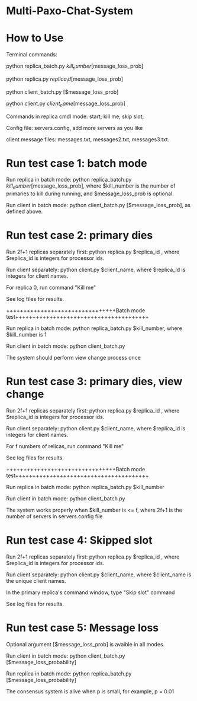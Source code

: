 # Multi-Paxo-Chat-System

# How to Use

Terminal commands:

python replica_batch.py $kill_number [$message_loss_prob]

python replica.py $replica_id [$message_loss_prob]

python client_batch.py [$message_loss_prob]

python client.py $client_name [$message_loss_prob]


Commands in replica cmdl mode: start; kill me; skip slot; 



Config file: servers.config, add more servers as you like

client message files: messages.txt, messages2.txt, messages3.txt. 


# Run test case 1: batch mode
Run replica in batch mode: python replica_batch.py $kill_number [$message_loss_prob], where $kill_number is the number of primaries to kill during running, and $message_loss_prob is optional.

Run client in batch mode: python client_batch.py [$message_loss_prob], as defined above.

# Run test case 2: primary dies

Run 2f+1 replicas separately first: python replica.py $replica_id , where $replica_id is integers for processor ids.

Run client separately: python client.py $client_name,  where $replica_id is integers for client names.

For replica 0, run command "Kill me"

See log files for results.

++++++++++++++++++++++++++++++++Batch mode test+++++++++++++++++++++++++++++++++++++++

Run replica in batch mode: python replica_batch.py $kill_number, where $kill_number is 1

Run client in batch mode: python client_batch.py

The system should perform view change process once

# Run test case 3: primary dies, view change
Run 2f+1 replicas separately first: python replica.py $replica_id , where $replica_id is integers for processor ids.

Run client separately: python client.py $client_name,  where $replica_id is integers for client names.

For f numbers of relicas, run command "Kill me"

See log files for results.

++++++++++++++++++++++++++++++++Batch mode test+++++++++++++++++++++++++++++++++++++++

Run replica in batch mode: python replica_batch.py $kill_number

Run client in batch mode: python client_batch.py

The system works properly when $kill_number is <= f, where 2f+1 is the number of servers in servers.config file


# Run test case 4: Skipped slot
Run 2f+1 replicas separately first: python replica.py $replica_id , where $replica_id is integers for processor ids.

Run client separately: python client.py $client_name,  where $client_name is the unique client names.

In the primary replica's command window, type "Skip slot" command

See log files for results.


# Run test case 5: Message loss
Optional argument [$message_loss_prob] is avaible in all modes.

Run client in batch mode: python client_batch.py [$message_loss_probability]

Run replica in batch mode: python replica_batch.py [$message_loss_probability]

The consensus system is alive when p is small, for example, p = 0.01


